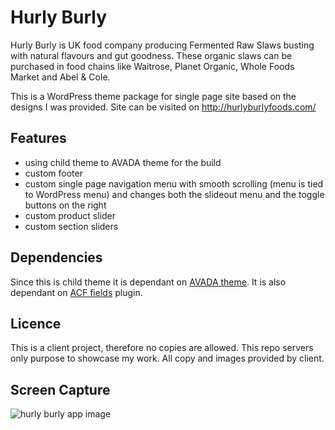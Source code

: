 # Hurly Burly

Hurly Burly is UK food company producing Fermented Raw Slaws busting with natural flavours and gut goodness. These organic slaws can be purchased in food chains like Waitrose, Planet Organic, Whole Foods Market and Abel & Cole.

This is a WordPress theme package for single page site based on the designs I was provided. Site can be visited on http://hurlyburlyfoods.com/

## Features

- using child theme to AVADA theme for the build
- custom footer
- custom single page navigation menu with smooth scrolling (menu is tied to WordPress menu) and changes both the slideout menu and the toggle buttons on the right
- custom product slider
- custom section sliders

## Dependencies

Since this is child theme it is dependant on [AVADA theme](https://avada.theme-fusion.com/). It is also dependant on [ACF fields](https://www.advancedcustomfields.com/) plugin.

## Licence

This is a client project, therefore no copies are allowed. This repo servers only purpose to showcase my work. All copy and images provided by client.

## Screen Capture

![hurly burly app image](/screencapture-hurlyburly.jpg)
